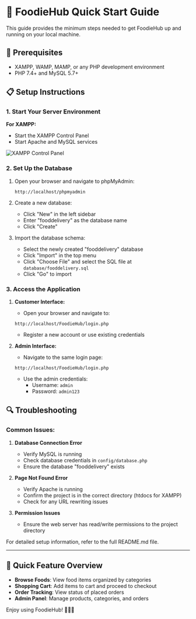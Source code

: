 # 🚀 FoodieHub Quick Start Guide

This guide provides the minimum steps needed to get FoodieHub up and running on your local machine.

## 🔧 Prerequisites

- XAMPP, WAMP, MAMP, or any PHP development environment
- PHP 7.4+ and MySQL 5.7+

## 📋 Setup Instructions

### 1. Start Your Server Environment

**For XAMPP:**
- Start the XAMPP Control Panel
- Start Apache and MySQL services

![XAMPP Control Panel](assets/images/screenshots/xampp.jpg)

### 2. Set Up the Database

1. Open your browser and navigate to phpMyAdmin:
   ```
   http://localhost/phpmyadmin
   ```

2. Create a new database:
   - Click "New" in the left sidebar
   - Enter "fooddelivery" as the database name
   - Click "Create"

3. Import the database schema:
   - Select the newly created "fooddelivery" database
   - Click "Import" in the top menu
   - Click "Choose File" and select the SQL file at `database/fooddelivery.sql`
   - Click "Go" to import

### 3. Access the Application

1. **Customer Interface:**
   - Open your browser and navigate to:
   ```
   http://localhost/FoodieHub/login.php
   ```
   - Register a new account or use existing credentials

2. **Admin Interface:**
   - Navigate to the same login page:
   ```
   http://localhost/FoodieHub/login.php
   ```
   - Use the admin credentials:
     - Username: `admin`
     - Password: `admin123`

## 🔍 Troubleshooting

### Common Issues:

1. **Database Connection Error**
   - Verify MySQL is running
   - Check database credentials in `config/database.php`
   - Ensure the database "fooddelivery" exists

2. **Page Not Found Error**
   - Verify Apache is running
   - Confirm the project is in the correct directory (htdocs for XAMPP)
   - Check for any URL rewriting issues

3. **Permission Issues**
   - Ensure the web server has read/write permissions to the project directory

For detailed setup information, refer to the full README.md file.

---

## 📱 Quick Feature Overview

- **Browse Foods**: View food items organized by categories
- **Shopping Cart**: Add items to cart and proceed to checkout
- **Order Tracking**: View status of placed orders
- **Admin Panel**: Manage products, categories, and orders

Enjoy using FoodieHub! 🍔🍕🍣 